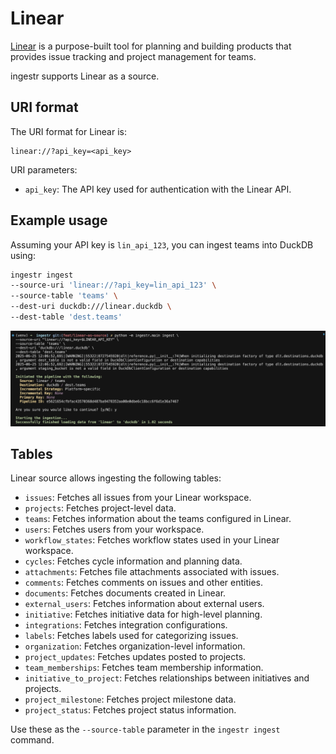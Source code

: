 # Linear

[Linear](https://linear.app/) is a purpose-built tool for planning and building products that provides issue tracking and project management for teams.

ingestr supports Linear as a source.

## URI format

The URI format for Linear is:

```plaintext
linear://?api_key=<api_key>
```

URI parameters:

- `api_key`: The API key used for authentication with the Linear API.

## Example usage

Assuming your API key is `lin_api_123`, you can ingest teams into DuckDB using:

```bash
ingestr ingest
--source-uri 'linear://?api_key=lin_api_123' \
--source-table 'teams' \
--dest-uri duckdb:///linear.duckdb \
--dest-table 'dest.teams'
```
<img alt="linear" src="../media/linear.png"/>

## Tables
Linear source allows ingesting the following tables:

- `issues`: Fetches all issues from your Linear workspace.
- `projects`: Fetches project-level data.
- `teams`: Fetches information about the teams configured in Linear.
- `users`: Fetches users from your workspace.
- `workflow_states`: Fetches workflow states used in your Linear workspace.
- `cycles`: Fetches cycle information and planning data.
- `attachments`: Fetches file attachments associated with issues.
- `comments`: Fetches comments on issues and other entities.
- `documents`: Fetches documents created in Linear.
- `external_users`: Fetches information about external users.
- `initiative`: Fetches initiative data for high-level planning.
- `integrations`: Fetches integration configurations.
- `labels`: Fetches labels used for categorizing issues.
- `organization`: Fetches organization-level information.
- `project_updates`: Fetches updates posted to projects.
- `team_memberships`: Fetches team membership information.
- `initiative_to_project`: Fetches relationships between initiatives and projects.
- `project_milestone`: Fetches project milestone data.
- `project_status`: Fetches project status information.

Use these as the `--source-table` parameter in the `ingestr ingest` command.
